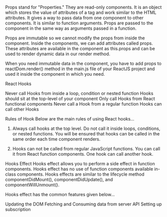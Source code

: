 Props stand for "Properties." They are read-only components. It is an object which stores the value of attributes of a tag and work similar to the HTML attributes. It gives a way to pass data from one component to other components. It is similar to function arguments. Props are passed to the component in the same way as arguments passed in a function.

Props are immutable so we cannot modify the props from inside the component. Inside the components, we can add attributes called props. These attributes are available in the component as this.props and can be used to render dynamic data in our render method.

When you need immutable data in the component, you have to add props to reactDom.render() method in the main.js file of your ReactJS project and used it inside the component in which you need.

React Hooks

Never call Hooks from inside a loop, condition or nested function
Hooks should sit at the top-level of your component
Only call Hooks from React functional components
Never call a Hook from a regular function
Hooks can call other Hooks


Rules of Hook
Below are the main rules of using React hooks…

1. Always call hooks at the top level. Do not call it inside loops, conditions, or nested functions. You will be ensured that hooks can be called in the same order each time component renders. 

2. Hooks can not be called from regular JavaScript functions. You can call it from React function components. One hook can call another hook. 

Hooks Effect
Hooks effect allows you to perform a side effect in function components. Hooks effect has no use of function components available in-class components. Hooks effects are similar to the lifecycle method componentDidMount(), componentDidUpdate(), and componentWillUnmount(). 

Hooks effect has the common features given below…

Updating the DOM
Fetching and Consuming data from server API
Setting up subscription